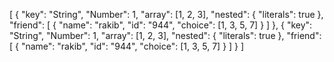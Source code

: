 [
{
"key": "String",
"Number": 1,
"array": [1, 2, 3],
"nested": {
"literals": true
},
"friend": [
{
"name": "rakib",
"id": "944",
"choice": [1, 3, 5, 7]
}
]
},
{
"key": "String",
"Number": 1,
"array": [1, 2, 3],
"nested": {
"literals": true
},
"friend": [
{
"name": "rakib",
"id": "944",
"choice": [1, 3, 5, 7]
}
]
}
]
